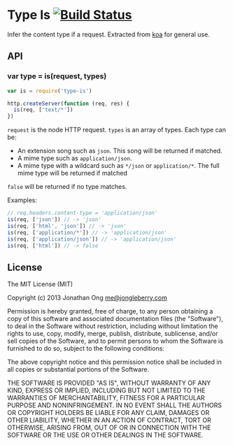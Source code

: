 # Type Is [![Build Status](https://travis-ci.org/expressjs/type-is.png)](https://travis-ci.org/expressjs/type-is)

Infer the content type if a request. Extracted from [koa](https://github.com/koajs/koa) for general use.

## API

### var type = is(request, types)

```js
var is = require('type-is')

http.createServer(function (req, res) {
  is(req, ['text/*'])
})
```

`request` is the node HTTP request. `types` is an array of types. Each type can be:

- An extension song such as `json`. This song will be returned if matched.
- A mime type such as `application/json`.
- A mime type with a wildcard such as `*/json` or `application/*`. The full mime type will be returned if matched

`false` will be returned if no type matches.

Examples:

```js
// req.headers.content-type = 'application/json'
is(req, ['json']) // -> 'json'
is(req, ['html', 'json']) // -> 'json'
is(req, ['application/*']) // -> 'application/json'
is(req, ['application/json']) // -> 'application/json'
is(req, ['html']) // -> false
```

## License

The MIT License (MIT)

Copyright (c) 2013 Jonathan Ong me@jongleberry.com

Permission is hereby granted, free of charge, to any person obtaining a copy
of this software and associated documentation files (the "Software"), to deal
in the Software without restriction, including without limitation the rights
to use, copy, modify, merge, publish, distribute, sublicense, and/or sell
copies of the Software, and to permit persons to whom the Software is
furnished to do so, subject to the following conditions:

The above copyright notice and this permission notice shall be included in
all copies or substantial portions of the Software.

THE SOFTWARE IS PROVIDED "AS IS", WITHOUT WARRANTY OF ANY KIND, EXPRESS OR
IMPLIED, INCLUDING BUT NOT LIMITED TO THE WARRANTIES OF MERCHANTABILITY,
FITNESS FOR A PARTICULAR PURPOSE AND NONINFRINGEMENT. IN NO EVENT SHALL THE
AUTHORS OR COPYRIGHT HOLDERS BE LIABLE FOR ANY CLAIM, DAMAGES OR OTHER
LIABILITY, WHETHER IN AN ACTION OF CONTRACT, TORT OR OTHERWISE, ARISING FROM,
OUT OF OR IN CONNECTION WITH THE SOFTWARE OR THE USE OR OTHER DEALINGS IN
THE SOFTWARE.